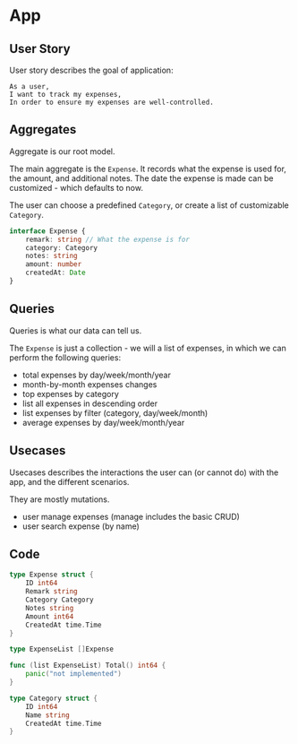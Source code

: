 # App


## User Story

User story describes the goal of application:

```
As a user,
I want to track my expenses,
In order to ensure my expenses are well-controlled.
```

## Aggregates

Aggregate is our root model.

The main aggregate is the `Expense`. It records what the expense is used for, the amount, and additional notes. The date the expense is made can be customized - which defaults to now.

The user can choose a predefined `Category`, or create a list of customizable `Category`.

```typescript
interface Expense {
	remark: string // What the expense is for
	category: Category
	notes: string
	amount: number
	createdAt: Date
}
```

## Queries

Queries is what our data can tell us.

The `Expense` is just a collection - we will a list of expenses, in which we can perform the following queries:

- total expenses by day/week/month/year
- month-by-month expenses changes
- top expenses by category
- list all expenses in descending order
- list expenses by filter (category, day/week/month)
- average expenses by day/week/month/year


## Usecases

Usecases describes the interactions the user can (or cannot do) with the app, and the different scenarios.

They are mostly mutations.

- user manage expenses (manage includes the basic CRUD)
- user search expense (by name)

## Code


```go
type Expense struct {
	ID int64
	Remark string
	Category Category
	Notes string
	Amount int64
	CreatedAt time.Time
}

type ExpenseList []Expense

func (list ExpenseList) Total() int64 {
	panic("not implemented")
}

type Category struct {
	ID int64
	Name string
	CreatedAt time.Time
}
```

